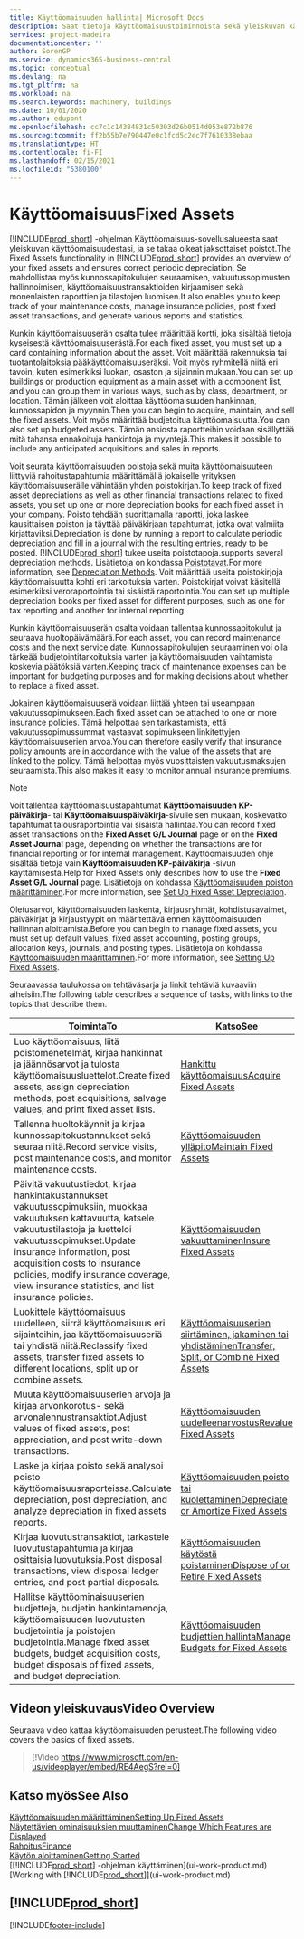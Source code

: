 ```yaml
---
title: Käyttöomaisuuden hallinta| Microsoft Docs
description: Saat tietoja käyttöomaisuustoiminnoista sekä yleiskuvan käyttöomaisuuserien käsittelystä.
services: project-madeira
documentationcenter: ''
author: SorenGP
ms.service: dynamics365-business-central
ms.topic: conceptual
ms.devlang: na
ms.tgt_pltfrm: na
ms.workload: na
ms.search.keywords: machinery, buildings
ms.date: 10/01/2020
ms.author: edupont
ms.openlocfilehash: cc7c1c14384831c50303d26b0514d053e872b876
ms.sourcegitcommit: ff2b55b7e790447e0c1fcd5c2ec7f7610338ebaa
ms.translationtype: HT
ms.contentlocale: fi-FI
ms.lasthandoff: 02/15/2021
ms.locfileid: "5380100"
---
```

# <a name="fixed-assets"></a><span data-ttu-id="6743a-103">Käyttöomaisuus</span><span class="sxs-lookup"><span data-stu-id="6743a-103">Fixed Assets</span></span>
<span data-ttu-id="6743a-104">[!INCLUDE[prod_short](includes/prod_short.md)] -ohjelman Käyttöomaisuus-sovellusalueesta saat yleiskuvan käyttöomaisuudestasi, ja se takaa oikeat jaksottaiset poistot.</span><span class="sxs-lookup"><span data-stu-id="6743a-104">The Fixed Assets functionality in [!INCLUDE[prod_short](includes/prod_short.md)] provides an overview of your fixed assets and ensures correct periodic depreciation.</span></span> <span data-ttu-id="6743a-105">Se mahdollistaa myös kunnossapitokulujen seuraamisen, vakuutussopimusten hallinnoimisen, käyttöomaisuustransaktioiden kirjaamisen sekä monenlaisten raporttien ja tilastojen luomisen.</span><span class="sxs-lookup"><span data-stu-id="6743a-105">It also enables you to keep track of your maintenance costs, manage insurance policies, post fixed asset transactions, and generate various reports and statistics.</span></span>

<span data-ttu-id="6743a-106">Kunkin käyttöomaisuuserän osalta tulee määrittää kortti, joka sisältää tietoja kyseisestä käyttöomaisuuserästä.</span><span class="sxs-lookup"><span data-stu-id="6743a-106">For each fixed asset, you must set up a card containing information about the asset.</span></span> <span data-ttu-id="6743a-107">Voit määrittää rakennuksia tai tuotantolaitoksia pääkäyttöomaisuuseräksi. Voit myös ryhmitellä niitä eri tavoin, kuten esimerkiksi luokan, osaston ja sijainnin mukaan.</span><span class="sxs-lookup"><span data-stu-id="6743a-107">You can set up buildings or production equipment as a main asset with a component list, and you can group them in various ways, such as by class, department, or location.</span></span> <span data-ttu-id="6743a-108">Tämän jälkeen voit aloittaa käyttöomaisuuden hankinnan, kunnossapidon ja myynnin.</span><span class="sxs-lookup"><span data-stu-id="6743a-108">Then you can begin to acquire, maintain, and sell the fixed assets.</span></span> <span data-ttu-id="6743a-109">Voit myös määrittää budjetoitua käyttöomaisuutta.</span><span class="sxs-lookup"><span data-stu-id="6743a-109">You can also set up budgeted assets.</span></span> <span data-ttu-id="6743a-110">Tämän ansiosta raportteihin voidaan sisällyttää mitä tahansa ennakoituja hankintoja ja myyntejä.</span><span class="sxs-lookup"><span data-stu-id="6743a-110">This makes it possible to include any anticipated acquisitions and sales in reports.</span></span>

<span data-ttu-id="6743a-111">Voit seurata käyttöomaisuuden poistoja sekä muita käyttöomaisuuteen liittyviä rahoitustapahtumia määrittämällä jokaiselle yrityksen käyttöomaisuuserälle vähintään yhden poistokirjan.</span><span class="sxs-lookup"><span data-stu-id="6743a-111">To keep track of fixed asset depreciations as well as other financial transactions related to fixed assets, you set up one or more depreciation books for each fixed asset in your company.</span></span> <span data-ttu-id="6743a-112">Poisto tehdään suorittamalla raportti, joka laskee kausittaisen poiston ja täyttää päiväkirjaan tapahtumat, jotka ovat valmiita kirjattaviksi.</span><span class="sxs-lookup"><span data-stu-id="6743a-112">Depreciation is done by running a report to calculate periodic depreciation and fill in a journal with the resulting entries, ready to be posted.</span></span> [!INCLUDE[prod_short](includes/prod_short.md)] <span data-ttu-id="6743a-113">tukee useita poistotapoja.</span><span class="sxs-lookup"><span data-stu-id="6743a-113">supports several depreciation methods.</span></span> <span data-ttu-id="6743a-114">Lisätietoja on kohdassa [Poistotavat](fa-depreciation-methods.md).</span><span class="sxs-lookup"><span data-stu-id="6743a-114">For more information, see [Depreciation Methods](fa-depreciation-methods.md).</span></span> <span data-ttu-id="6743a-115">Voit määrittää useita poistokirjoja käyttöomaisuutta kohti eri tarkoituksia varten. Poistokirjat voivat käsitellä esimerkiksi veroraportointia tai sisäistä raportointia.</span><span class="sxs-lookup"><span data-stu-id="6743a-115">You can set up multiple depreciation books per fixed asset for different purposes, such as one for tax reporting and another for internal reporting.</span></span>

<span data-ttu-id="6743a-116">Kunkin käyttöomaisuuserän osalta voidaan tallentaa kunnossapitokulut ja seuraava huoltopäivämäärä.</span><span class="sxs-lookup"><span data-stu-id="6743a-116">For each asset, you can record maintenance costs and the next service date.</span></span> <span data-ttu-id="6743a-117">Kunnossapitokulujen seuraaminen voi olla tärkeää budjetointitarkoituksia varten ja käyttöomaisuuden vaihtamista koskevia päätöksiä varten.</span><span class="sxs-lookup"><span data-stu-id="6743a-117">Keeping track of maintenance expenses can be important for budgeting purposes and for making decisions about whether to replace a fixed asset.</span></span>

<span data-ttu-id="6743a-118">Jokainen käyttöomaisuuserä voidaan liittää yhteen tai useampaan vakuutussopimukseen.</span><span class="sxs-lookup"><span data-stu-id="6743a-118">Each fixed asset can be attached to one or more insurance policies.</span></span> <span data-ttu-id="6743a-119">Tämä helpottaa sen tarkastamista, että vakuutussopimussummat vastaavat sopimukseen linkitettyjen käyttöomaisuuserien arvoa.</span><span class="sxs-lookup"><span data-stu-id="6743a-119">You can therefore easily verify that insurance policy amounts are in accordance with the value of the assets that are linked to the policy.</span></span> <span data-ttu-id="6743a-120">Tämä helpottaa myös vuosittaisten vakuutusmaksujen seuraamista.</span><span class="sxs-lookup"><span data-stu-id="6743a-120">This also makes it easy to monitor annual insurance premiums.</span></span>

> [!NOTE]  
>   <span data-ttu-id="6743a-121">Voit tallentaa käyttöomaisuustapahtumat **Käyttöomaisuuden KP-päiväkirja**- tai **Käyttöomaisuuspäiväkirja**-sivulle sen mukaan, koskevatko tapahtumat talousraportointia vai sisäistä hallintaa.</span><span class="sxs-lookup"><span data-stu-id="6743a-121">You can record fixed asset transactions on the **Fixed Asset G/L Journal** page or on the **Fixed Asset Journal** page, depending on whether the transactions are for financial reporting or for internal management.</span></span> <span data-ttu-id="6743a-122">Käyttöomaisuuden ohje sisältää tietoja vain **Käyttöomaisuuden KP-päiväkirja** -sivun käyttämisestä.</span><span class="sxs-lookup"><span data-stu-id="6743a-122">Help for Fixed Assets only describes how to use the **Fixed Asset G/L Journal** page.</span></span> <span data-ttu-id="6743a-123">Lisätietoja on kohdassa [Käyttöomaisuuden poiston määrittäminen](fa-how-setup-depreciation.md).</span><span class="sxs-lookup"><span data-stu-id="6743a-123">For more information, see [Set Up Fixed Asset Depreciation](fa-how-setup-depreciation.md).</span></span>

<span data-ttu-id="6743a-124">Oletusarvot, käyttöomaisuuden laskenta, kirjausryhmät, kohdistusavaimet, päiväkirjat ja kirjaustyypit on määritettävä ennen käyttöomaisuuden hallinnan aloittamista.</span><span class="sxs-lookup"><span data-stu-id="6743a-124">Before you can begin to manage fixed assets, you must set up default values, fixed asset accounting, posting groups, allocation keys, journals, and posting types.</span></span> <span data-ttu-id="6743a-125">Lisätietoja on kohdassa [Käyttöomaisuuden määrittäminen](fa-setup.md).</span><span class="sxs-lookup"><span data-stu-id="6743a-125">For more information, see [Setting Up Fixed Assets](fa-setup.md).</span></span>

<span data-ttu-id="6743a-126">Seuraavassa taulukossa on tehtäväsarja ja linkit tehtäviä kuvaaviin aiheisiin.</span><span class="sxs-lookup"><span data-stu-id="6743a-126">The following table describes a sequence of tasks, with links to the topics that describe them.</span></span>

| <span data-ttu-id="6743a-127">Toiminta</span><span class="sxs-lookup"><span data-stu-id="6743a-127">To</span></span> | <span data-ttu-id="6743a-128">Katso</span><span class="sxs-lookup"><span data-stu-id="6743a-128">See</span></span> |
| --- | --- |
| <span data-ttu-id="6743a-129">Luo käyttöomaisuus, liitä poistomenetelmät, kirjaa hankinnat ja jäännösarvot ja tulosta käyttöomaisuusluettelot.</span><span class="sxs-lookup"><span data-stu-id="6743a-129">Create fixed assets, assign depreciation methods, post acquisitions, salvage values, and print fixed asset lists.</span></span> |[<span data-ttu-id="6743a-130">Hankittu käyttöomaisuus</span><span class="sxs-lookup"><span data-stu-id="6743a-130">Acquire Fixed Assets</span></span>](fa-how-acquire.md) |
| <span data-ttu-id="6743a-131">Tallenna huoltokäynnit ja kirjaa kunnossapitokustannukset sekä seuraa niitä.</span><span class="sxs-lookup"><span data-stu-id="6743a-131">Record service visits, post maintenance costs, and monitor maintenance costs.</span></span> |[<span data-ttu-id="6743a-132">Käyttöomaisuuden ylläpito</span><span class="sxs-lookup"><span data-stu-id="6743a-132">Maintain Fixed Assets</span></span>](fa-how-maintain.md) |
| <span data-ttu-id="6743a-133">Päivitä vakuutustiedot, kirjaa hankintakustannukset vakuutussopimuksiin, muokkaa vakuutuksen kattavuutta, katsele vakuutustilastoja ja luetteloi vakuutussopimukset.</span><span class="sxs-lookup"><span data-stu-id="6743a-133">Update insurance information, post acquisition costs to insurance policies, modify insurance coverage, view insurance statistics, and list insurance policies.</span></span> |[<span data-ttu-id="6743a-134">Käyttöomaisuuden vakuuttaminen</span><span class="sxs-lookup"><span data-stu-id="6743a-134">Insure Fixed Assets</span></span>](fa-how-insure.md) |
| <span data-ttu-id="6743a-135">Luokittele käyttöomaisuus uudelleen, siirrä käyttöomaisuus eri sijainteihin, jaa käyttöomaisuuseriä tai yhdistä niitä.</span><span class="sxs-lookup"><span data-stu-id="6743a-135">Reclassify fixed assets, transfer fixed assets to different locations, split up or combine assets.</span></span> |[<span data-ttu-id="6743a-136">Käyttöomaisuuserien siirtäminen, jakaminen tai yhdistäminen</span><span class="sxs-lookup"><span data-stu-id="6743a-136">Transfer, Split, or Combine Fixed Assets</span></span>](fa-how-trans-split-combine.md) |
| <span data-ttu-id="6743a-137">Muuta käyttöomaisuuserien arvoja ja kirjaa arvonkorotus- sekä arvonalennustransaktiot.</span><span class="sxs-lookup"><span data-stu-id="6743a-137">Adjust values of fixed assets, post appreciation, and post write-down transactions.</span></span> |[<span data-ttu-id="6743a-138">Käyttöomaisuuden uudelleenarvostus</span><span class="sxs-lookup"><span data-stu-id="6743a-138">Revalue Fixed Assets</span></span>](fa-how-revalue.md) |
| <span data-ttu-id="6743a-139">Laske ja kirjaa poisto sekä analysoi poisto käyttöomaisuusraporteissa.</span><span class="sxs-lookup"><span data-stu-id="6743a-139">Calculate depreciation, post depreciation, and  analyze depreciation in fixed assets reports.</span></span> |[<span data-ttu-id="6743a-140">Käyttöomaisuuden poisto tai kuolettaminen</span><span class="sxs-lookup"><span data-stu-id="6743a-140">Depreciate or Amortize Fixed Assets</span></span>](fa-how-depreciate-amortize.md) |
| <span data-ttu-id="6743a-141">Kirjaa luovutustransaktiot, tarkastele luovutustapahtumia ja kirjaa osittaisia luovutuksia.</span><span class="sxs-lookup"><span data-stu-id="6743a-141">Post disposal transactions, view disposal ledger entries, and post partial disposals.</span></span> |[<span data-ttu-id="6743a-142">Käyttöomaisuuden käytöstä poistaminen</span><span class="sxs-lookup"><span data-stu-id="6743a-142">Dispose of or Retire Fixed Assets</span></span>](fa-how-dispose-retire.md) |
| <span data-ttu-id="6743a-143">Hallitse käyttöominaisuuserien budjetteja, budjetin hankintamenoja, käyttöomaisuuden luovutusten budjetointia ja poistojen budjetointia.</span><span class="sxs-lookup"><span data-stu-id="6743a-143">Manage fixed asset budgets, budget acquisition costs, budget disposals of fixed assets, and budget depreciation.</span></span> |[<span data-ttu-id="6743a-144">Käyttöomaisuuden budjettien hallinta</span><span class="sxs-lookup"><span data-stu-id="6743a-144">Manage Budgets for Fixed Assets</span></span>](fa-how-manage-budgets.md) |

## <a name="video-overview"></a><span data-ttu-id="6743a-145">Videon yleiskuvaus</span><span class="sxs-lookup"><span data-stu-id="6743a-145">Video Overview</span></span>
<span data-ttu-id="6743a-146">Seuraava video kattaa käyttöomaisuuden perusteet.</span><span class="sxs-lookup"><span data-stu-id="6743a-146">The following video covers the basics of fixed assets.</span></span>

> [!Video https://www.microsoft.com/en-us/videoplayer/embed/RE4AegS?rel=0]

## <a name="see-also"></a><span data-ttu-id="6743a-147">Katso myös</span><span class="sxs-lookup"><span data-stu-id="6743a-147">See Also</span></span>
[<span data-ttu-id="6743a-148">Käyttöomaisuuden määrittäminen</span><span class="sxs-lookup"><span data-stu-id="6743a-148">Setting Up Fixed Assets</span></span>](fa-setup.md)  
[<span data-ttu-id="6743a-149">Näytettävien ominaisuuksien muuttaminen</span><span class="sxs-lookup"><span data-stu-id="6743a-149">Change Which Features are Displayed</span></span>](ui-experiences.md)  
[<span data-ttu-id="6743a-150">Rahoitus</span><span class="sxs-lookup"><span data-stu-id="6743a-150">Finance</span></span>](finance.md)  
[<span data-ttu-id="6743a-151">Käytön aloittaminen</span><span class="sxs-lookup"><span data-stu-id="6743a-151">Getting Started</span></span>](product-get-started.md)  
<span data-ttu-id="6743a-152">[[!INCLUDE[prod_short](includes/prod_short.md)] -ohjelman käyttäminen](ui-work-product.md)</span><span class="sxs-lookup"><span data-stu-id="6743a-152">[Working with [!INCLUDE[prod_short](includes/prod_short.md)]](ui-work-product.md)</span></span>

## [!INCLUDE[prod_short](includes/free_trial_md.md)]  
 


[!INCLUDE[footer-include](includes/footer-banner.md)]